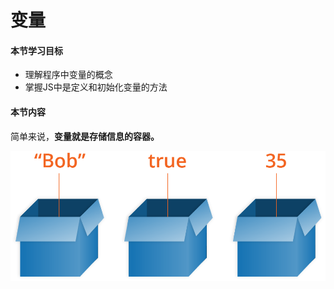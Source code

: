 # 变量

#### 本节学习目标

* 理解程序中变量的概念
* 掌握JS中是定义和初始化变量的方法

#### 本节内容

简单来说，**变量就是存储信息的容器。**

![](/assets/变量.png)

